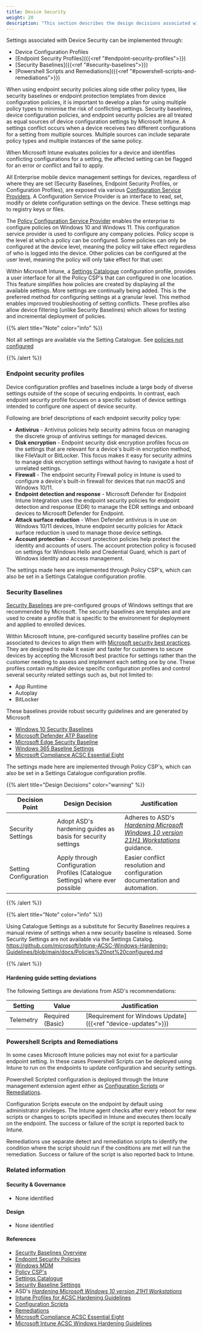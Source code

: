 ```yaml
---
title: Device Security
weight: 20
description: "This section describes the design decisions associated with Device Security for system(s) built using ASD's Blueprint for Secure Cloud."
---
```


Settings associated with Device Security can be implemented through:

* Device Configuration Profiles
* [Endpoint Security Profiles]({{<ref "#endpoint-security-profiles">}})
* [Security Baselines]({{<ref "#security-baselines">}})
* [Powershell Scripts and Remediations]({{<ref "#powershell-scripts-and-remediations">}})

When using endpoint security policies along side other policy types, like security baselines or endpoint protection templates from device configuration policies, it is important to develop a plan for using multiple policy types to minimise the risk of conflicting settings. Security baselines, device configuration policies, and endpoint security policies are all treated as equal sources of device configuration settings by Microsoft Intune. A settings conflict occurs when a device receives two different configurations for a setting from multiple sources. Multiple sources can include separate policy types and multiple instances of the same policy.

When Microsoft Intune evaluates policies for a device and identifies conflicting configurations for a setting, the affected setting can be flagged for an error or conflict and fail to apply.

All Enterprise mobile device management settings for devices, regardless of where they are set (Security Baselines, Endpoint Security Profiles, or Configuration Profiles), are exposed via various [Configuration Service Providers](https://docs.microsoft.com/windows/client-management/mdm/configuration-service-provider-reference). A Configuration Service Provider is an interface to read, set, modify or delete configuration settings on the device. These settings map to registry keys or files.

The [Policy Configuration Service Provider](https://docs.microsoft.com/windows/client-management/mdm/policy-configuration-service-provider) enables the enterprise to configure policies on Windows 10 and Windows 11. This configuration service provider is used to configure any company policies. Policy scope is the level at which a policy can be configured. Some policies can only be configured at the device level, meaning the policy will take effect regardless of who is logged into the device. Other policies can be configured at the user level, meaning the policy will only take effect for that user.

Within Microsoft Intune, a [Settings Catalogue](https://docs.microsoft.com/mem/intune/configuration/settings-catalog) configuration profile, provides a user interface for all the Policy CSP's that can configured in one location. This feature simplifies how policies are created by displaying all the available settings. More settings are continually being added. This is the preferred method for configuring settings at a granular level. This method enables improved troubleshooting of setting conflicts. These profiles also allow device filtering (unlike Security Baselines) which allows for testing and incremental deployment of policies.

{{% alert title="Note" color="info" %}}

Not all settings are available via the Setting Catalogue. See [policies not configured](https://github.com/microsoft/Intune-ACSC-Windows-Hardening-Guidelines/blob/main/docs/Policies%20not%20configured.md)

{{% /alert %}}

### Endpoint security profiles

Device configuration profiles and baselines include a large body of diverse settings outside of the scope of securing endpoints. In contrast, each endpoint security profile focuses on a specific subset of device settings intended to configure one aspect of device security.

Following are brief descriptions of each endpoint security policy type:

* **Antivirus** - Antivirus policies help security admins focus on managing the discrete group of antivirus settings for managed devices.
* **Disk encryption** - Endpoint security disk encryption profiles focus on the settings that are relevant for a device's built-in encryption method, like FileVault or BitLocker. This focus makes it easy for security admins to manage disk encryption settings without having to navigate a host of unrelated settings.
* **Firewall** - The endpoint security Firewall policy in Intune is used to configure a device's built-in firewall for devices that run macOS and Windows 10/11.
* **Endpoint detection and response** - Microsoft Defender for Endpoint Intune Integration uses the endpoint security policies for endpoint detection and response (EDR) to manage the EDR settings and onboard devices to Microsoft Defender for Endpoint.
* **Attack surface reduction** - When Defender antivirus is in use on Windows 10/11 devices, Intune endpoint security policies for Attack surface reduction is used to manage those device settings.
* **Account protection** - Account protection policies help protect the identity and accounts of users. The account protection policy is focused on settings for Windows Hello and Credential Guard, which is part of Windows identity and access management.

The settings made here are implemented through Policy CSP's, which can also be set in a Settings Catalogue configuration profile.

### Security Baselines

[Security Baselines](https://learn.microsoft.com/mem/intune/protect/security-baselines) are pre-configured groups of Windows settings that are recommended by Microsoft. The security baselines are templates and are used to create a profile that is specific to the environment for deployment and applied to enrolled devices.

Within Microsoft Intune, pre-configured security baseline profiles can be associated to devices to align them with [Microsoft security best practices](https://learn.microsoft.com/mem/intune/protect/endpoint-security). They are designed to make it easier and faster for customers to secure devices by accepting the Microsoft best practice for settings rather than the customer needing to assess and implement each setting one by one. These profiles contain multiple device specific configuration profiles and control several security related settings such as, but not limited to:

* App Runtime
* Autoplay
* BitLocker

These baselines provide robust security guidelines and are generated by Microsoft

* [Windows 10 Security Baselines](https://docs.microsoft.com/mem/intune/protect/security-baseline-settings-mdm-all?pivots=november-2021)
* [Microsoft Defender ATP Baseline](https://docs.microsoft.com/mem/intune/protect/security-baseline-settings-defender-atp?pivots=atp-december-2020)
* [Microsoft Edge Security Baseline](https://docs.microsoft.com/mem/intune/protect/security-baseline-settings-edge?pivots=edge-october-2019)
* [Windows 365 Baseline Settings](https://docs.microsoft.com/mem/intune/protect/security-baseline-settings-windows-365)
* [Microsoft Compliance ACSC Essential Eight](https://learn.microsoft.com/compliance/essential-eight/e8-overview)

The settings made here are implemented through Policy CSP's, which can also be set in a Settings Catalogue configuration profile.

{{% alert title="Design Decisions" color="warning" %}}

| Decision Point        | Design Decision                                                               | Justification                                                                                                                                                      |
| --------------------- | ----------------------------------------------------------------------------- | ------------------------------------------------------------------------------------------------------------------------------------------------------------------ |
| Security Settings     | Adopt ASD's hardening guides as basis for security settings                    | Adheres to ASD's [*Hardening Microsoft Windows 10 version 21H1 Workstations*](https://www.cyber.gov.au/acsc/view-all-content/publications/hardening-microsoft-windows-10-version-21h1-workstations) guidance. |
| Setting Configuration | Apply through Configuration Profiles (Catalogue Settings) where ever possible | Easier conflict resolution and configuration documentation and automation.                                                                           |

{{% /alert %}}

{{% alert title="Note" color="info" %}}

Using Catalogue Settings as a substitute for Security Baselines requires a manual review of settings when a new security baseline is released. Some Security Settings are not available via the Settings Catalog. https://github.com/microsoft/Intune-ACSC-Windows-Hardening-Guidelines/blob/main/docs/Policies%20not%20configured.md

{{% /alert %}}

#### Hardening guide setting deviations

The following Settings are deviations from ASD's recommendations:

| Setting   | Value            | Justification                                                 |
| --------- | ---------------- | ------------------------------------------------------------- |
| Telemetry | Required (Basic) | [Requirement for Windows Update]({{<ref "device-updates">}}) |

### Powershell Scripts and Remediations

In some cases Microsoft Intune policies may not exist for a particular endpoint setting. In these cases Powershell Scripts can be deployed using Intune to run on the endpoints to update configuration and security settings.

Powershell Scripted configuration is deployed through the Intune management extension agent either as [Configuration Scripts](https://learn.microsoft.com/mem/intune/apps/intune-management-extension) or [Remediations](https://learn.microsoft.com/mem/intune/fundamentals/remediations).

Configuration Scripts execute on the endpoint by default using administrator privileges. The Intune agent checks after every reboot for new scripts or changes to scripts specified in Intune and executes them locally on the endpoint. The success or failure of the script is reported back to Intune.

Remediations use separate detect and remediation scripts to identify the condition where the script should run if the conditions are met will run the remediation. Success or failure of the script is also reported back to Intune.

### Related information

#### Security & Governance

* None identified

#### Design

* None identified

#### References

* [Security Baselines Overview](https://docs.microsoft.com/mem/intune/protect/security-baselines)
* [Endpoint Security Policies](https://docs.microsoft.com/mem/intune/protect/endpoint-security-policy)
* [Windows MDM](https://docs.microsoft.com/windows/client-management/mdm/windows-mdm-enterprise-settings)
* [Policy CSP's](https://docs.microsoft.com/windows/client-management/mdm/policy-configuration-service-provider)
* [Settings Catalogue](https://docs.microsoft.com/mem/intune/configuration/settings-catalog)
* [Security Baseline Settings](https://docs.microsoft.com/mem/intune/protect/security-baseline-settings-mdm-all?pivots=november-2021)
* ASD's [*Hardening Microsoft Windows 10 version 21H1 Workstations*](https://www.cyber.gov.au/acsc/view-all-content/publications/hardening-microsoft-windows-10-version-21h1-workstations)
* [Intune Profiles for ACSC Hardening Guidelines](https://github.com/microsoft/Intune-ACSC-Windows-Hardening-Guidelines)
* [Configuration Scripts](https://learn.microsoft.com/mem/intune/apps/intune-management-extension)
* [Remediations](https://learn.microsoft.com/mem/intune/fundamentals/remediations)
* [Microsoft Compliance ACSC Essential Eight](https://learn.microsoft.com/compliance/essential-eight/e8-overview)
* [Microsoft Intune ACSC Windows Hardening Guidelines](https://github.com/microsoft/Intune-ACSC-Windows-Hardening-Guidelines)

